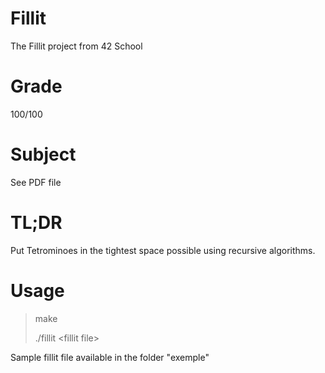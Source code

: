 # Fillit

The Fillit project from 42 School

# Grade

100/100

# Subject

See PDF file

# TL;DR

Put Tetrominoes in the tightest space possible using recursive algorithms.

# Usage

> make
>
> ./fillit \<fillit file\>

Sample fillit file available in the folder "exemple"